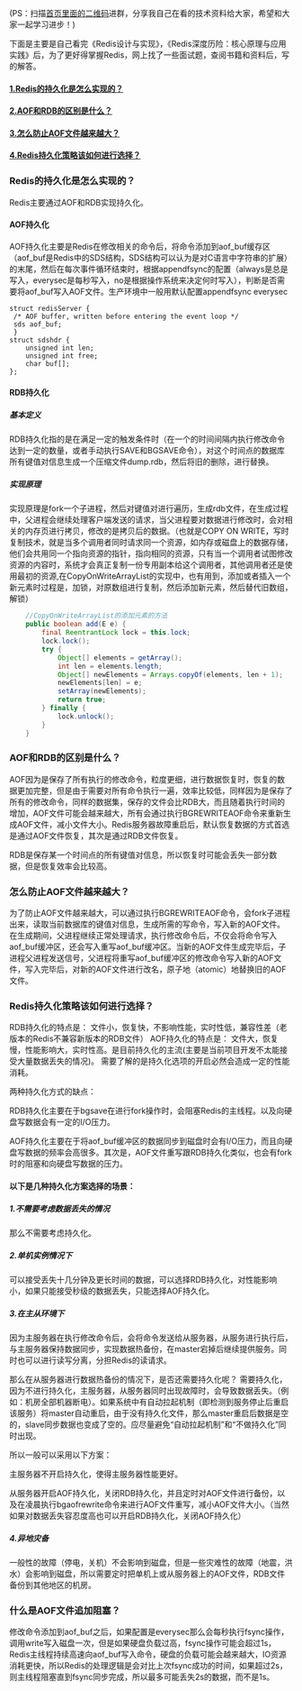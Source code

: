(PS：扫描[首页里面的二维码](README.md)进群，分享我自己在看的技术资料给大家，希望和大家一起学习进步！)

下面是主要是自己看完《Redis设计与实现》，《Redis深度历险：核心原理与应用实践》后，为了更好得掌握Redis，网上找了一些面试题，查阅书籍和资料后，写的解答。

#### [1.Redis的持久化是怎么实现的？](#Redis的持久化是怎么实现的？)

#### [2.AOF和RDB的区别是什么？](#AOF和RDB的区别是什么？)

#### [3.怎么防止AOF文件越来越大？](#怎么防止AOF文件越来越大？)
#### [4.Redis持久化策略该如何进行选择？](#Redis持久化策略该如何进行选择？)


### Redis的持久化是怎么实现的？
Redis主要通过AOF和RDB实现持久化。

#### AOF持久化

AOF持久化主要是Redis在修改相关的命令后，将命令添加到aof_buf缓存区（aof_buf是Redis中的SDS结构，SDS结构可以认为是对C语言中字符串的扩展）的末尾，然后在每次事件循环结束时，根据appendfsync的配置（always是总是写入，everysec是每秒写入，no是根据操作系统来决定何时写入），判断是否需要将aof_buf写入AOF文件。生产环境中一般用默认配置appendfsync everysec



```
struct redisServer {
 /* AOF buffer, written before entering the event loop */
 sds aof_buf;
 }
struct sdshdr {
    unsigned int len;
    unsigned int free;
    char buf[];
};
```

#### RDB持久化

##### 基本定义
RDB持久化指的是在满足一定的触发条件时（在一个的时间间隔内执行修改命令达到一定的数量，或者手动执行SAVE和BGSAVE命令），对这个时间点的数据库所有键值对信息生成一个压缩文件dump.rdb，然后将旧的删除，进行替换。

##### 实现原理
实现原理是fork一个子进程，然后对键值对进行遍历，生成rdb文件，在生成过程中，父进程会继续处理客户端发送的请求，当父进程要对数据进行修改时，会对相关的内存页进行拷贝，修改的是拷贝后的数据。（也就是COPY ON WRITE，写时复制技术，就是当多个调用者同时请求同一个资源，如内存或磁盘上的数据存储，他们会共用同一个指向资源的指针，指向相同的资源，只有当一个调用者试图修改资源的内容时，系统才会真正复制一份专用副本给这个调用者，其他调用者还是使用最初的资源,在CopyOnWriteArrayList的实现中，也有用到，添加或者插入一个新元素时过程是，加锁，对原数组进行复制，然后添加新元素，然后替代旧数组，解锁）

```java
	//CopyOnWriteArrayList的添加元素的方法
	public boolean add(E e) {
        final ReentrantLock lock = this.lock;
        lock.lock();
        try {
            Object[] elements = getArray();
            int len = elements.length;
            Object[] newElements = Arrays.copyOf(elements, len + 1);
            newElements[len] = e;
            setArray(newElements);
            return true;
        } finally {
            lock.unlock();
        }
    }
```



### AOF和RDB的区别是什么？
AOF因为是保存了所有执行的修改命令，粒度更细，进行数据恢复时，恢复的数据更加完整，但是由于需要对所有命令执行一遍，效率比较低，同样因为是保存了所有的修改命令，同样的数据集，保存的文件会比RDB大，而且随着执行时间的增加，AOF文件可能会越来越大，所有会通过执行BGREWRITEAOF命令来重新生成AOF文件，减小文件大小。Redis服务器故障重启后，默认恢复数据的方式首选是通过AOF文件恢复，其次是通过RDB文件恢复。

RDB是保存某一个时间点的所有键值对信息，所以恢复时可能会丢失一部分数据，但是恢复效率会比较高。

### 怎么防止AOF文件越来越大？
为了防止AOF文件越来越大，可以通过执行BGREWRITEAOF命令，会fork子进程出来，读取当前数据库的键值对信息，生成所需的写命令，写入新的AOF文件。在生成期间，父进程继续正常处理请求，执行修改命令后，不仅会将命令写入aof_buf缓冲区，还会写入重写aof_buf缓冲区。当新的AOF文件生成完毕后，子进程父进程发送信号，父进程将重写aof_buf缓冲区的修改命令写入新的AOF文件，写入完毕后，对新的AOF文件进行改名，原子地（atomic）地替换旧的AOF文件。

### Redis持久化策略该如何进行选择？
RDB持久化的特点是：
文件小，恢复快，不影响性能，实时性低，兼容性差（老版本的Redis不兼容新版本的RDB文件）
AOF持久化的特点是：
文件大，恢复慢，性能影响大，实时性高。是目前持久化的主流(主要是当前项目开发不太能接受大量数据丢失的情况)。
需要了解的是持久化选项的开启必然会造成一定的性能消耗。

两种持久化方式的缺点：

RDB持久化主要在于bgsave在进行fork操作时，会阻塞Redis的主线程。以及向硬盘写数据会有一定的I/O压力。

AOF持久化主要在于将aof_buf缓冲区的数据同步到磁盘时会有I/O压力，而且向硬盘写数据的频率会高很多。其次是，AOF文件重写跟RDB持久化类似，也会有fork时的阻塞和向硬盘写数据的压力。

#### 以下是几种持久化方案选择的场景：

##### 1.不需要考虑数据丢失的情况
那么不需要考虑持久化。

#####  2.单机实例情况下

可以接受丢失十几分钟及更长时间的数据，可以选择RDB持久化，对性能影响小，如果只能接受秒级的数据丢失，只能选择AOF持久化。

##### 3.在主从环境下

因为主服务器在执行修改命令后，会将命令发送给从服务器，从服务进行执行后，与主服务器保持数据同步，实现数据热备份，在master宕掉后继续提供服务。同时也可以进行读写分离，分担Redis的读请求。

那么在从服务器进行数据热备份的情况下，是否还需要持久化呢？
需要持久化，因为不进行持久化，主服务器，从服务器同时出现故障时，会导致数据丢失。（例如：机房全部机器断电）。如果系统中有自动拉起机制（即检测到服务停止后重启该服务）将master自动重启，由于没有持久化文件，那么master重启后数据是空的，slave同步数据也变成了空的。应尽量避免“自动拉起机制”和“不做持久化”同时出现。

所以一般可以采用以下方案：

主服务器不开启持久化，使得主服务器性能更好。

从服务器开启AOF持久化，关闭RDB持久化，并且定时对AOF文件进行备份，以及在凌晨执行bgaofrewrite命令来进行AOF文件重写，减小AOF文件大小。（当然如果对数据丢失容忍度高也可以开启RDB持久化，关闭AOF持久化）

##### 4.异地灾备

一般性的故障（停电，关机）不会影响到磁盘，但是一些灾难性的故障（地震，洪水）会影响到磁盘，所以需要定时把单机上或从服务器上的AOF文件，RDB文件备份到其他地区的机房。

### 什么是AOF文件追加阻塞？
修改命令添加到aof_buf之后，如果配置是everysec那么会每秒执行fsync操作，调用write写入磁盘一次，但是如果硬盘负载过高，fsync操作可能会超过1s，Redis主线程持续高速向aof_buf写入命令，硬盘的负载可能会越来越大，IO资源消耗更快，所以Redis的处理逻辑是会对比上次fsync成功的时间，如果超过2s，则主线程阻塞直到fsync同步完成，所以最多可能丢失2s的数据，而不是1s。
